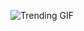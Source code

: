 
<!-- GIF_SECTION -->
![Trending GIF](https://media2.giphy.com/media/v1.Y2lkPThiYjIxNzcyMG92b2FxZnphbXNrN3U1dTZkNTZyMGswdHR2bzRkNTV4eHNuYW0zcCZlcD12MV9naWZzX3NlYXJjaCZjdD1n/fwbZnTftCXVocKzfxR/giphy.gif)
<!-- END_GIF_SECTION -->
